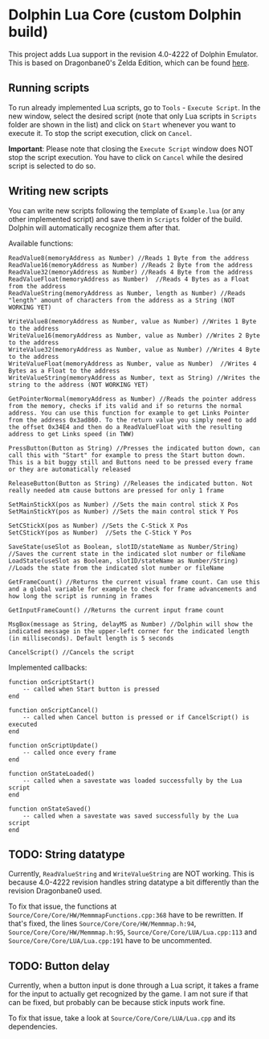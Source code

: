 # Dolphin Lua Core (custom Dolphin build)

This project adds Lua support in the revision 4.0-4222 of Dolphin Emulator. This is based on Dragonbane0's Zelda Edition, which can be found [here](https://github.com/dragonbane0/dolphin).

## Running scripts

To run already implemented Lua scripts, go to `Tools` - `Execute Script`. In the new window, select the desired script (note that only Lua scripts in `Scripts` folder are shown in the list) and click on `Start` whenever you want to execute it. To stop the script execution, click on `Cancel`.

**Important**: Please note that closing the `Execute Script` window does NOT stop the script execution. You have to click on `Cancel` while the desired script is selected to do so.

## Writing new scripts

You can write new scripts following the template of `Example.lua` (or any other implemented script) and save them in `Scripts` folder of the build. Dolphin will automatically recognize them after that.

Available functions:

```
ReadValue8(memoryAddress as Number) //Reads 1 Byte from the address
ReadValue16(memoryAddress as Number) //Reads 2 Byte from the address
ReadValue32(memoryAddress as Number) //Reads 4 Byte from the address
ReadValueFloat(memoryAddress as Number)  //Reads 4 Bytes as a Float from the address
ReadValueString(memoryAddress as Number, length as Number) //Reads "length" amount of characters from the address as a String (NOT WORKING YET)
 
WriteValue8(memoryAddress as Number, value as Number) //Writes 1 Byte to the address
WriteValue16(memoryAddress as Number, value as Number) //Writes 2 Byte to the address
WriteValue32(memoryAddress as Number, value as Number) //Writes 4 Byte to the address
WriteValueFloat(memoryAddress as Number, value as Number)  //Writes 4 Bytes as a Float to the address
WriteValueString(memoryAddress as Number, text as String) //Writes the string to the address (NOT WORKING YET)
 
GetPointerNormal(memoryAddress as Number) //Reads the pointer address from the memory, checks if its valid and if so returns the normal address. You can use this function for example to get Links Pointer from the address 0x3ad860. To the return value you simply need to add the offset 0x34E4 and then do a ReadValueFloat with the resulting address to get Links speed (in TWW)
 
PressButton(Button as String) //Presses the indicated button down, can call this with "Start" for example to press the Start button down. This is a bit buggy still and Buttons need to be pressed every frame or they are automatically released
 
ReleaseButton(Button as String) //Releases the indicated button. Not really needed atm cause buttons are pressed for only 1 frame
 
SetMainStickX(pos as Number) //Sets the main control stick X Pos
SetMainStickY(pos as Number) //Sets the main control stick Y Pos
 
SetCStickX(pos as Number) //Sets the C-Stick X Pos
SetCStickY(pos as Number)  //Sets the C-Stick Y Pos
 
SaveState(useSlot as Boolean, slotID/stateName as Number/String) //Saves the current state in the indicated slot number or fileName
LoadState(useSlot as Boolean, slotID/stateName as Number/String) //Loads the state from the indicated slot number or fileName
 
GetFrameCount() //Returns the current visual frame count. Can use this and a global variable for example to check for frame advancements and how long the script is running in frames
 
GetInputFrameCount() //Returns the current input frame count
 
MsgBox(message as String, delayMS as Number) //Dolphin will show the indicated message in the upper-left corner for the indicated length (in milliseconds). Default length is 5 seconds
 
CancelScript() //Cancels the script
```

Implemented callbacks:

```
function onScriptStart()
    -- called when Start button is pressed
end

function onScriptCancel()
    -- called when Cancel button is pressed or if CancelScript() is executed
end

function onScriptUpdate()
	-- called once every frame
end

function onStateLoaded()
	-- called when a savestate was loaded successfully by the Lua script
end

function onStateSaved()
	-- called when a savestate was saved successfully by the Lua script
end
```

## TODO: String datatype

Currently, `ReadValueString` and `WriteValueString` are NOT working. This is because 4.0-4222 revision handles string datatype a bit differently than the revision Dragonbane0 used.

To fix that issue, the functions at `Source/Core/Core/HW/MemmmapFunctions.cpp:368` have to be rewritten. If that's fixed, the lines `Source/Core/Core/HW/Memmmap.h:94`, `Source/Core/Core/HW/Memmmap.h:95`, `Source/Core/Core/LUA/Lua.cpp:113` and `Source/Core/Core/LUA/Lua.cpp:191` have to be uncommented.

## TODO: Button delay

Currently, when a button input is done through a Lua script, it takes a frame for the input to actually get recognized by the game. I am not sure if that can be fixed, but probably can be because stick inputs work fine.

To fix that issue, take a look at `Source/Core/Core/LUA/Lua.cpp` and its dependencies.
